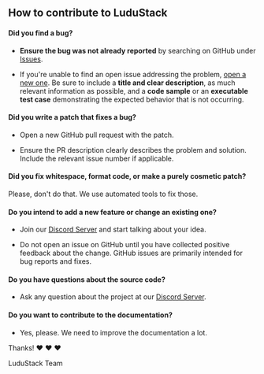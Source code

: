 ## How to contribute to LuduStack

#### **Did you find a bug?**

* **Ensure the bug was not already reported** by searching on GitHub under [Issues](https://github.com/anteatergames/ludustack/issues).

* If you're unable to find an open issue addressing the problem, [open a new one](https://github.com/anteatergames/ludustack/issues/new). Be sure to include a **title and clear description**, as much relevant information as possible, and a **code sample** or an **executable test case** demonstrating the expected behavior that is not occurring.

#### **Did you write a patch that fixes a bug?**

* Open a new GitHub pull request with the patch.

* Ensure the PR description clearly describes the problem and solution. Include the relevant issue number if applicable.

#### **Did you fix whitespace, format code, or make a purely cosmetic patch?**

Please, don't do that. We use automated tools to fix those.

#### **Do you intend to add a new feature or change an existing one?**

* Join our [Discord Server](https://discord.com/invite/X5Z8dTH) and start talking about your idea.

* Do not open an issue on GitHub until you have collected positive feedback about the change. GitHub issues are primarily intended for bug reports and fixes.

#### **Do you have questions about the source code?**

* Ask any question about the project at our [Discord Server](https://discord.com/invite/X5Z8dTH).

#### **Do you want to contribute to the documentation?**

* Yes, please. We need to improve the documentation a lot.

Thanks! :heart: :heart: :heart:

LuduStack Team
